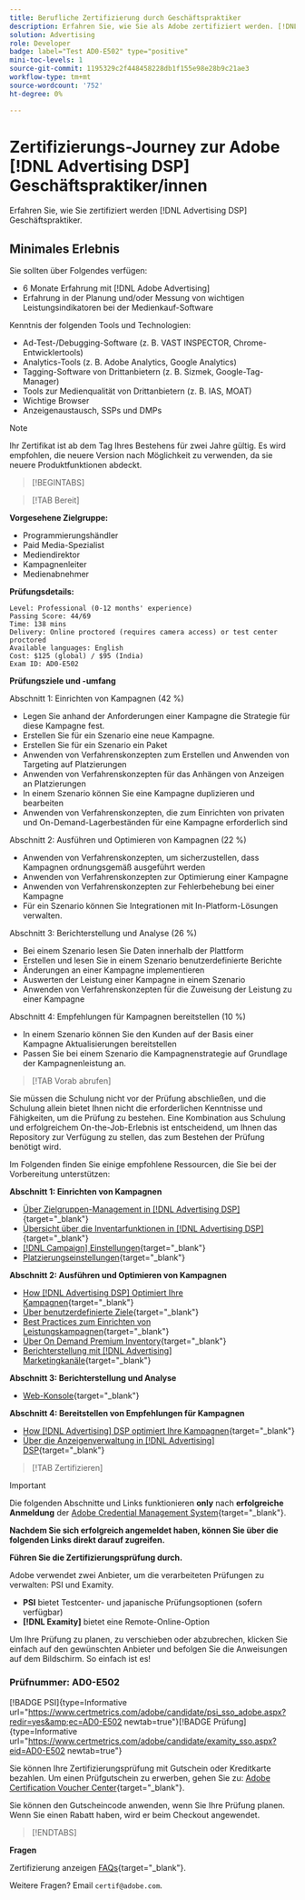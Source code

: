 ```yaml
---
title: Berufliche Zertifizierung durch Geschäftspraktiker
description: Erfahren Sie, wie Sie als Adobe zertifiziert werden. [!DNL Advertising DSP] Business Practitioner Professional.
solution: Advertising
role: Developer
badge: label="Test AD0-E502" type="positive"
mini-toc-levels: 1
source-git-commit: 1195329c2f448458228db1f155e98e28b9c21ae3
workflow-type: tm+mt
source-wordcount: '752'
ht-degree: 0%

---
```


# Zertifizierungs-Journey zur Adobe [!DNL Advertising DSP] Geschäftspraktiker/innen

Erfahren Sie, wie Sie zertifiziert werden [!DNL Advertising DSP] Geschäftspraktiker.

## Minimales Erlebnis

Sie sollten über Folgendes verfügen:

* 6 Monate Erfahrung mit [!DNL Adobe Advertising]
* Erfahrung in der Planung und/oder Messung von wichtigen Leistungsindikatoren bei der Medienkauf-Software

Kenntnis der folgenden Tools und Technologien:

* Ad-Test-/Debugging-Software (z. B. VAST INSPECTOR, Chrome-Entwicklertools)
* Analytics-Tools (z. B. Adobe Analytics, Google Analytics)
* Tagging-Software von Drittanbietern (z. B. Sizmek, Google-Tag-Manager)
* Tools zur Medienqualität von Drittanbietern (z. B. IAS, MOAT)
* Wichtige Browser
* Anzeigenaustausch, SSPs und DMPs

>[!NOTE]
>
>Ihr Zertifikat ist ab dem Tag Ihres Bestehens für zwei Jahre gültig. Es wird empfohlen, die neuere Version nach Möglichkeit zu verwenden, da sie neuere Produktfunktionen abdeckt.

>[!BEGINTABS]

>[!TAB Bereit]

**Vorgesehene Zielgruppe:**

* Programmierungshändler
* Paid Media-Spezialist
* Mediendirektor
* Kampagnenleiter
* Medienabnehmer

**Prüfungsdetails:**

```
Level: Professional (0-12 months' experience)
Passing Score: 44/69
Time: 138 mins
Delivery: Online proctored (requires camera access) or test center proctored
Available languages: English
Cost: $125 (global) / $95 (India)
Exam ID: AD0-E502
```

**Prüfungsziele und -umfang**

Abschnitt 1: Einrichten von Kampagnen (42 %)

* Legen Sie anhand der Anforderungen einer Kampagne die Strategie für diese Kampagne fest.
* Erstellen Sie für ein Szenario eine neue Kampagne.
* Erstellen Sie für ein Szenario ein Paket
* Anwenden von Verfahrenskonzepten zum Erstellen und Anwenden von Targeting auf Platzierungen
* Anwenden von Verfahrenskonzepten für das Anhängen von Anzeigen an Platzierungen
* In einem Szenario können Sie eine Kampagne duplizieren und bearbeiten
* Anwenden von Verfahrenskonzepten, die zum Einrichten von privaten und On-Demand-Lagerbeständen für eine Kampagne erforderlich sind

Abschnitt 2: Ausführen und Optimieren von Kampagnen (22 %)

* Anwenden von Verfahrenskonzepten, um sicherzustellen, dass Kampagnen ordnungsgemäß ausgeführt werden
* Anwenden von Verfahrenskonzepten zur Optimierung einer Kampagne
* Anwenden von Verfahrenskonzepten zur Fehlerbehebung bei einer Kampagne
* Für ein Szenario können Sie Integrationen mit In-Platform-Lösungen verwalten.

Abschnitt 3: Berichterstellung und Analyse (26 %)

* Bei einem Szenario lesen Sie Daten innerhalb der Plattform
* Erstellen und lesen Sie in einem Szenario benutzerdefinierte Berichte
* Änderungen an einer Kampagne implementieren
* Auswerten der Leistung einer Kampagne in einem Szenario
* Anwenden von Verfahrenskonzepten für die Zuweisung der Leistung zu einer Kampagne

Abschnitt 4: Empfehlungen für Kampagnen bereitstellen (10 %)

* In einem Szenario können Sie den Kunden auf der Basis einer Kampagne Aktualisierungen bereitstellen
* Passen Sie bei einem Szenario die Kampagnenstrategie auf Grundlage der Kampagnenleistung an.

>[!TAB Vorab abrufen]

Sie müssen die Schulung nicht vor der Prüfung abschließen, und die Schulung allein bietet Ihnen nicht die erforderlichen Kenntnisse und Fähigkeiten, um die Prüfung zu bestehen. Eine Kombination aus Schulung und erfolgreichem On-the-Job-Erlebnis ist entscheidend, um Ihnen das Repository zur Verfügung zu stellen, das zum Bestehen der Prüfung benötigt wird.

Im Folgenden finden Sie einige empfohlene Ressourcen, die Sie bei der Vorbereitung unterstützen:

**Abschnitt 1: Einrichten von Kampagnen**


* [Über Zielgruppen-Management in [!DNL Advertising DSP]](https://experienceleague.adobe.com/docs/advertising/dsp/audiences/audience-about.html?lang=en){target="_blank"}
* [Übersicht über die Inventarfunktionen in [!DNL Advertising DSP]](https://experienceleague.adobe.com/docs/advertising/dsp/inventory/inventory-overview.html?lang=en){target="_blank"}
* [[!DNL Campaign] Einstellungen](https://experienceleague.adobe.com/docs/advertising/dsp/campaign-management/campaigns/campaign-settings.html?lang=en){target="_blank"}
* [Platzierungseinstellungen](https://experienceleague.adobe.com/docs/advertising/dsp/campaign-management/placements/placement-settings.html?lang=en){target="_blank"}

**Abschnitt 2: Ausführen und Optimieren von Kampagnen**

* [How [!DNL Advertising DSP] Optimiert Ihre Kampagnen](https://experienceleague.adobe.com/docs/advertising/dsp/optimization/optimization-how-dsp-optimizes-campaigns.html?lang=en){target="_blank"}
* [Über benutzerdefinierte Ziele](https://experienceleague.adobe.com/docs/advertising/dsp/optimization/custom-goals/custom-goal-about.html?lang=en){target="_blank"}
* [Best Practices zum Einrichten von Leistungskampagnen](https://experienceleague.adobe.com/docs/advertising/dsp/optimization/campaign-best-practices-performance.html?lang=en){target="_blank"}
* [Über On Demand Premium Inventory](https://experienceleague.adobe.com/docs/advertising/dsp/inventory/on-demand/on-demand-inventory-about.html?lang=en){target="_blank"}
* [Berichterstellung mit [!DNL Advertising] Marketingkanäle](https://experienceleague.adobe.com/docs/analytics-learn/tutorials/integrations/ad-cloud/reporting-with-advertising-cloud-marketing-channels.html?lang=en){target="_blank"}

**Abschnitt 3: Berichterstellung und Analyse**

* [Web-Konsole](https://experienceleague.adobe.com/docs/experience-manager-65/deploying/configuring/web-console.html?lang=en){target="_blank"}

**Abschnitt 4: Bereitstellen von Empfehlungen für Kampagnen**

* [How [!DNL Advertising] DSP optimiert Ihre Kampagnen](https://experienceleague.adobe.com/docs/advertising/dsp/optimization/optimization-how-dsp-optimizes-campaigns.html?lang=en){target="_blank"}
* [Über die Anzeigenverwaltung in [!DNL Advertising] DSP](https://experienceleague.adobe.com/docs/advertising/dsp/campaign-management/ads/ad-about.html?lang=en){target="_blank"}

>[!TAB Zertifizieren]

>[!IMPORTANT]
>
>Die folgenden Abschnitte und Links funktionieren **only**  nach **erfolgreiche Anmeldung** der [Adobe Credential Management System](http://www.certmetrics.com/adobe){target="_blank"}.


**Nachdem Sie sich erfolgreich angemeldet haben, können Sie über die folgenden Links direkt darauf zugreifen.**

**Führen Sie die Zertifizierungsprüfung durch.**

Adobe verwendet zwei Anbieter, um die verarbeiteten Prüfungen zu verwalten: PSI und Examity.

* **PSI** bietet Testcenter- und japanische Prüfungsoptionen (sofern verfügbar)
* **[!DNL Examity]** bietet eine Remote-Online-Option

Um Ihre Prüfung zu planen, zu verschieben oder abzubrechen, klicken Sie einfach auf den gewünschten Anbieter und befolgen Sie die Anweisungen auf dem Bildschirm. So einfach ist es!

### Prüfnummer: AD0-E502

[!BADGE PSI]{type=Informative url="https://www.certmetrics.com/adobe/candidate/psi_sso_adobe.aspx?redir=yes&amp;ec=AD0-E502 newtab=true"}[!BADGE Prüfung]{type=Informative url="https://www.certmetrics.com/adobe/candidate/examity_sso.aspx?eid=AD0-E502 newtab=true"}

Sie können Ihre Zertifizierungsprüfung mit Gutschein oder Kreditkarte bezahlen. Um einen Prüfgutschein zu erwerben, gehen Sie zu: [Adobe Certification Voucher Center](https://market.xvoucher.com/adobe/global){target="_blank"}.

Sie können den Gutscheincode anwenden, wenn Sie Ihre Prüfung planen. Wenn Sie einen Rabatt haben, wird er beim Checkout angewendet.

>[!ENDTABS]

**Fragen**

Zertifizierung anzeigen [FAQs](https://experienceleague.adobe.com/docs/certification/certification/faq.html?lang=en){target="_blank"}.

Weitere Fragen? Email `certif@adobe.com`.
